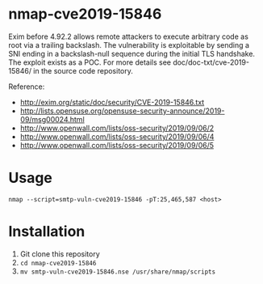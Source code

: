# nmap-cve2019-15846

Exim before 4.92.2 allows remote attackers to execute arbitrary code
as root via a trailing backslash. The vulnerability is exploitable
by sending a SNI ending in a backslash-null sequence during the initial
TLS handshake. The exploit exists as a POC.
For more details see doc/doc-txt/cve-2019-15846/ in the source code
repository.

Reference:

* http://exim.org/static/doc/security/CVE-2019-15846.txt
* http://lists.opensuse.org/opensuse-security-announce/2019-09/msg00024.html
* http://www.openwall.com/lists/oss-security/2019/09/06/2
* http://www.openwall.com/lists/oss-security/2019/09/06/4
* http://www.openwall.com/lists/oss-security/2019/09/06/5

# Usage 

`nmap --script=smtp-vuln-cve2019-15846 -pT:25,465,587 <host>`

# Installation

1. Git clone this repository
2. `cd nmap-cve2019-15846`
3. `mv smtp-vuln-cve2019-15846.nse /usr/share/nmap/scripts`


